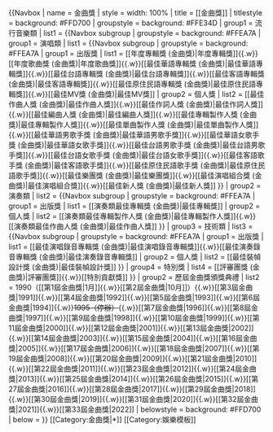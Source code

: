 {{Navbox
| name = 金曲獎
| style = width: 100%
| title = [[金曲獎]]
| titlestyle = background: #FFD700
| groupstyle = background: #FFE34D
| group1 = 流行音樂類
| list1  = {{Navbox subgroup
| groupstyle = background: #FFEA7A
| group1 = 演唱類
| list1  = {{Navbox subgroup
| groupstyle = background: #FFEA7A
| group1 = 出版獎
| list1 = [[年度專輯獎 (金曲獎)|年度專輯獎]]{{.w}}[[年度歌曲獎 (金曲獎)|年度歌曲獎]]{{.w}}[[最佳華語專輯獎 (金曲獎)|最佳華語專輯獎]]{{.w}}[[最佳台語專輯獎 (金曲獎)|最佳台語專輯獎]]{{.w}}[[最佳客語專輯獎 (金曲獎)|最佳客語專輯獎]]{{.w}}[[最佳原住民語專輯獎 (金曲獎)|最佳原住民語專輯獎]]{{.w}}[[最佳MV獎 (金曲獎)|最佳MV獎]]
| group2 = 個人獎
| list2 = [[最佳作曲人獎 (金曲獎)|最佳作曲人獎]]{{.w}}[[最佳作詞人獎 (金曲獎)|最佳作詞人獎]]{{.w}}[[最佳編曲人獎 (金曲獎)|最佳編曲人獎]]{{.w}}[[最佳專輯製作人獎 (金曲獎)|最佳專輯製作人獎]]{{.w}}[[最佳單曲製作人獎 (金曲獎)|最佳單曲製作人獎]]{{.w}}[[最佳華語男歌手獎 (金曲獎)|最佳華語男歌手獎]]{{.w}}[[最佳華語女歌手獎 (金曲獎)|最佳華語女歌手獎]]{{.w}}[[最佳台語男歌手獎 (金曲獎)|最佳台語男歌手獎]]{{.w}}[[最佳台語女歌手獎 (金曲獎)|最佳台語女歌手獎]]{{.w}}[[最佳客語歌手獎 (金曲獎)|最佳客語歌手獎]]{{.w}}[[最佳原住民語歌手獎 (金曲獎)|最佳原住民語歌手獎]]{{.w}}[[最佳樂團獎 (金曲獎)|最佳樂團獎]]{{.w}}[[最佳演唱組合獎 (金曲獎)|最佳演唱組合獎]]{{.w}}[[最佳新人獎 (金曲獎)|最佳新人獎]]
}}
| group2 = 演奏類
| list2 =
{{Navbox subgroup
| groupstyle = background: #FFEA7A
| group1 = 出版獎
| list1 = [[演奏類最佳專輯獎 (金曲獎)|最佳專輯獎]]
| group2 = 個人獎
| list2 = [[演奏類最佳專輯製作人獎 (金曲獎)|最佳專輯製作人獎]]{{.w}}[[演奏類最佳作曲人獎 (金曲獎)|最佳作曲人獎]]
}}
| group3 = 技術類
| list3 =
{{Navbox subgroup
| groupstyle = background: #FFEA7A
| group1 = 出版獎
| list1 = [[最佳演唱錄音專輯獎 (金曲獎)|最佳演唱錄音專輯獎]]{{.w}}[[最佳演奏錄音專輯獎 (金曲獎)|最佳演奏錄音專輯獎]]
| group2 = 個人獎
| list2 = [[最佳裝幀設計獎 (金曲獎)|最佳裝幀設計獎]]
}}
| group4 = 特別獎
| list4 = [[評審團獎 (金曲獎)|評審團獎]]{{.w}}[[特別貢獻獎]]
}}
| group2 = 歷屆金曲獎頒獎典禮
| list2  = 1990（[[第1屆金曲獎|1月]]{{.w}}[[第2屆金曲獎|10月]]）{{.w}}[[第3屆金曲獎|1991]]{{.w}}[[第4屆金曲獎|1992]]{{.w}}[[第5屆金曲獎|1993]]{{.w}}[[第6屆金曲獎|1994]]{{.w}}<s>1995（停辦）</s>{{.w}}[[第7屆金曲獎|1996]]{{.w}}[[第8屆金曲獎|1997]]{{.w}}[[第9屆金曲獎|1998]]{{.w}}[[第10屆金曲獎|1999]]{{.w}}[[第11屆金曲獎|2000]]{{.w}}[[第12屆金曲獎|2001]]{{.w}}[[第13屆金曲獎|2002]]{{.w}}[[第14屆金曲獎|2003]]{{.w}}[[第15屆金曲獎|2004]]{{.w}}[[第16屆金曲獎|2005]]{{.w}}[[第17屆金曲獎|2006]]{{.w}}[[第18屆金曲獎|2007]]{{.w}}[[第19屆金曲獎|2008]]{{.w}}[[第20屆金曲獎|2009]]{{.w}}[[第21屆金曲獎|2010]]{{.w}}[[第22屆金曲獎|2011]]{{.w}}[[第23屆金曲獎|2012]]{{.w}}[[第24屆金曲獎|2013]]{{.w}}[[第25屆金曲獎|2014]]{{.w}}[[第26屆金曲獎|2015]]{{.w}}[[第27屆金曲獎|2016]]{{.w}}[[第28屆金曲獎|2017]]{{.w}}[[第29屆金曲獎|2018]]{{.w}}[[第30屆金曲獎|2019]]{{.w}}[[第31屆金曲獎|2020]]{{.w}}[[第32屆金曲獎|2021]]{{.w}}[[第33屆金曲獎|2022]]
| belowstyle = background: #FFD700
| below = 
}}<noinclude>
[[Category:金曲獎|*]]
[[Category:娛樂模板]]
</noinclude>